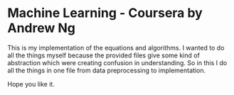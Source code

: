 # Machine Learning - Coursera by Andrew Ng

This is my implementation of the equations and algorithms.
I wanted to do all the things myself because the provided files give some kind of abstraction which were creating confusion in understanding. So in this I do all the things in one file from data preprocessing to implementation.

Hope you like it.
